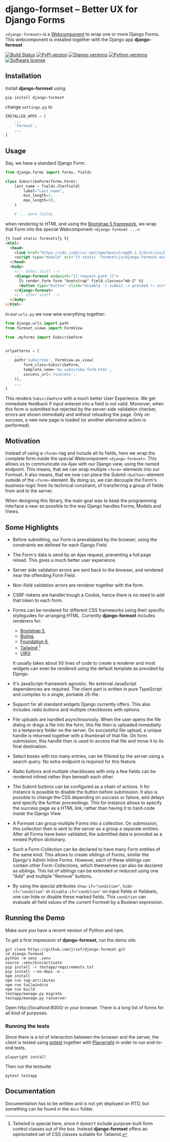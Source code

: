 # django-formset – Better UX for Django Forms 

`<django-formset>` is a [Webcomponent](https://developer.mozilla.org/en-US/docs/Web/Web_Components)
to wrap one or more Django Forms. This webcomponent is installed together with the Django app
**django-formset**.

[![Build Status](https://github.com/jrief/django-formset/actions/workflows/pythonpackage.yml/badge.svg)]()
[![PyPI version](https://img.shields.io/pypi/v/django-formset.svg)](https://pypi.python.org/pypi/django-formset)
[![Django versions](https://img.shields.io/pypi/djversions/django-formset)](https://pypi.python.org/pypi/django-formset)
[![Python versions](https://img.shields.io/pypi/pyversions/django-formset.svg)](https://pypi.python.org/pypi/django-formset)
[![Software license](https://img.shields.io/pypi/l/django-formset.svg)](https://github.com/jrief/django-formset/blob/master/LICENSE)


## Installation

Install **django-formset** using

```shell
pip install django-formset
```

change `settings.py` to

```python
INSTALLED_APPS = [
    ...
    'formset',
    ...
]
```


## Usage

Say, we have a standard Django Form:

```python
from django.forms import forms, fields

class SubscribeForm(forms.Form):
    last_name = fields.CharField(
        label="Last name",
        min_length=2,
        max_length=50,
    )

    # ... more fields
```

when rendering to HTML and using the
[Bootstrap 5 framework](https://getbootstrap.com/docs/5.0/getting-started/introduction/), we wrap
that Form into the special Webcomponent `<django-formset ...>`:

```html
{% load static formsetify %}
<html>
  <head>
    <link href="https://cdn.jsdelivr.net/npm/bootstrap@5.1.3/dist/css/bootstrap.min.css" rel="stylesheet">
    <script type="module" src="{% static 'formset/js/django-formset.min.js' %}"></script>
  </head>
  <body>
    <!-- other stuff -->
    <django-formset endpoint="{{ request.path }}">
      {% render_form form "bootstrap" field_classes="mb-2" %}
      <button type="button" click="disable -> submit -> proceed !~ scrollToError" class="btn">Submit</button>
    </django-formset>
    <!-- other stuff -->
  </body>
</html>
```

in our `urls.py` we now wire everything together:

```python
from django.urls import path
from formset.views import FormView

from .myforms import SubscribeForm


urlpatterns = [
    ...
    path('subscribe', FormView.as_view(
        form_class=SubscribeForm,
        template_name='my-subscribe-form.html',
        success_url='/success',
    )),
    ...
]
```

This renders `SubscribeForm` with a much better User Experience. We get immediate feedback if input
entered into a field is not valid. Moreover, when this form is submitted but rejected by the
server-side validation checker, errors are shown immediatly and without reloading the page. Only on
success, a new new page is loaded (or another alternative action is performed).


## Motivation

Instead of using a `<form>`-tag and include all its fields, here we wrap the complete form
inside the special Webcomponent `<django-formset>`. This allows us to communicate via Ajax with
our Django view, using the named endpoint. This means, that we can wrap multiple `<form>`-elements
into our Formset. It also means, that we now can place the Submit `<button>`-element outside of the
`<form>`-element. By doing so, we can decouple the Form's business-logic from its technical
constraint, of transferring a group of fields from and to the server. 

When designing this library, the main goal was to keep the programming interface a near as possible
to the way Django handles Forms, Models and Views.


## Some Highlights

* Before submitting, our Form is prevalidated by the browser, using the constraints we defined for
  each Django Field.
* The Form's data is send by an Ajax request, preventing a full page reload. This gives a much
  better user experience.
* Server side validation errors are sent back to the browser, and rendered near the offending
  Form Field.
* Non-field validation errors are renderer together with the form.
* CSRF-tokens are handlet trough a Cookie, hence there is no need to add that token to each form.
* Forms can be rendered for different CSS frameworks using their specific styleguides for arranging
  HTML. Currently **django-formset** includes renderers for:

  * [Bootstrap 5](https://getbootstrap.com/docs/5.0/forms/overview/),
  * [Bulma](https://bulma.io/documentation/form/general/),
  * [Foundation 6](https://get.foundation/sites/docs/forms.html),
  * [Tailwind](https://tailwindcss.com/) [^1]
  * [UIKit](https://getuikit.com/docs/form)

  It usually takes about 50 lines of code to create a renderer and most widgets can even be rendered
  using the default template as provided by Django. 
* It's JavaScript-framework agnostic. No external JavaScript dependencies are required. The client
  part is written in pure TypeScript and compiles to a single, portable JS-file.
* Support for all standard widgets Django currently offers. This also includes radio buttons and
  multiple checkboxes with options.
* File uploads are handled asynchrounosly. When the user opens the file dialog or drags a file into
  the form, this file then is uploaded immediatly to a temporary folder on the server. On successful
  file upload, a unique handle is returned together with a thumbnail of that file. On form
  submission, this handle then is used to access that file and move it to its final destination.
* Select boxes with too many entries, can be filtered by the server using a search query. No extra
  endpoint is required for this feature.
* Radio buttons and multiple checkboxes with only a few fields can be rendered inlined rather than
  beneath each other.
* The Submit buttons can be configured as a chain of actions. It for instance is possible to disable
  the button before submission. It also is possible to change the CSS depending on success or
  failure, add delays and specify the further proceedings. This for instance allows to specify the
  success page as a HTML link, rather than having it to hard-code inside the Django View.
* A Formset can group multiple Forms into a collection. On submission, this collection then is
  sent to the server as a group a separate entities. After all Forms have been validated, the
  submitted data is provided as a nested Python dictionary.
* Such a Form-Collection can be declared to have many Form entities of the same kind. This allows to
  create siblings of Forms, similar the Django's Admin Inline Forms. However, each of these siblings
  can contain other Form-Collections, which themselves can also be declared as siblings. This list
  of siblings can be extended or reduced using one "Add" and multiple "Remove" buttons.
* By using the special attributes `show-if="condition"`, `hide-if="condition"` or
  `disable-if="condition"` on input fields or fieldsets, one can hide or disable these marked
  fields. This `condition` can evaluate all field values of the current Formset by a Boolean
  expression.

[^1]: Tailwind is special here, since it doesn't include purpose-built form control classes out of
      the box. Instead **django-formset** offers an opinionated set of CSS classes suitable for
      Tailwind.


## Running the Demo

Make sure you have a recent version of Python and npm.

To get a first impression of **django-formset**, run the demo site.

```shell
git clone https://github.com/jrief/django-formset.git
cd django-formset
python -m venv .venv
source .venv/bin/activate
pip install -r testapp/requirements.txt
pip install --no-deps -e .
npm install
npm run tag-attributes
npm run tailwindcss
npm run build
testapp/manage.py migrate
testapp/manage.py runserver
```

Open http://localhost:8000/ in your browser. There is a long list of forms for all kind of purposes.


### Running the tests

Since there is a lot of interaction between the browser and the server, the client is tested using
[pytest](https://pytest-django.readthedocs.io/en/latest/) together with
[Playwright](https://playwright.dev/python/docs/intro/) in order to run end-to-end tests.


```shell
playwright install
```

Then run the testsuite

```shell
pytest testapp
```


## Documentation

Documentation has to be written and is not yet deployed on RTD, but something can be found in the
`docs` folder.
